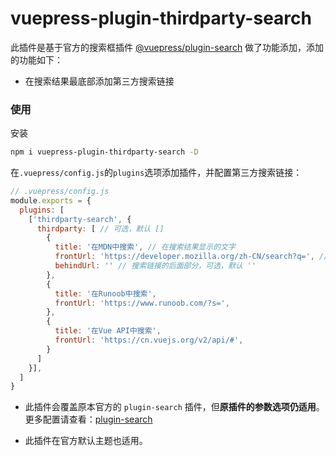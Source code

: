 # vuepress-plugin-thirdparty-search

此插件是基于官方的搜索框插件 [@vuepress/plugin-search](https://github.com/vuejs/vuepress/tree/master/packages/@vuepress/plugin-search) 做了功能添加，添加的功能如下：

* 在搜索结果最底部添加第三方搜索链接



### 使用

安装

```sh
npm i vuepress-plugin-thirdparty-search -D
```

在`.vuepress/config.js`的`plugins`选项添加插件，并配置第三方搜索链接：

```js
// .vuepress/config.js
module.exports = {
  plugins: [
    ['thirdparty-search', {
      thirdparty: [ // 可选，默认 []
        {
          title: '在MDN中搜索', // 在搜索结果显示的文字
          frontUrl: 'https://developer.mozilla.org/zh-CN/search?q=', // 搜索链接的前面部分
          behindUrl: '' // 搜索链接的后面部分，可选，默认 ''
        },
        {
          title: '在Runoob中搜索',
          frontUrl: 'https://www.runoob.com/?s=',
        },
        {
          title: '在Vue API中搜索',
          frontUrl: 'https://cn.vuejs.org/v2/api/#',
        }
      ]
    }], 
  ]
}
```

* 此插件会覆盖原本官方的 `plugin-search` 插件，但**原插件的参数选项仍适用**。更多配置请查看：[plugin-search](https://v1.vuepress.vuejs.org/plugin/official/plugin-search.html)

* 此插件在官方默认主题也适用。

